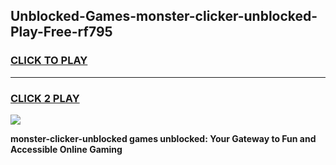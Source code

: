 
## Unblocked-Games-monster-clicker-unblocked-Play-Free-rf795
<h3>
<a href="https://premium76.site?title=monster-clicker-unblocked&ref=23A">CLICK TO PLAY</a></h3>
<hr>

<h3>
<a href="https://premium76.site?title=monster-clicker-unblocked&ref=23A">CLICK 2 PLAY</a>
  
</h3>

<a href="https://premium76.site?title=monster-clicker-unblocked&ref=23A"><img src="https://clearcache.store/games.png"></a>


**monster-clicker-unblocked games unblocked: Your Gateway to Fun and Accessible Online Gaming**
